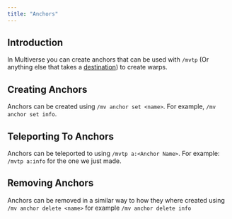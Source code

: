 ```yaml
---
title: "Anchors"
---
```


## Introduction

In Multiverse you can create anchors that can be used with `/mvtp` (Or anything else that takes a [destination](/core/reference/destinations/)) to create warps.

## Creating Anchors

Anchors can be created using `/mv anchor set <name>`. For example, `/mv anchor set info`.

## Teleporting To Anchors

Anchors can be teleported to using `/mvtp a:<Anchor Name>`. For example: `/mvtp a:info` for the one we just made.

## Removing Anchors

Anchors can be removed in a similar way to how they where created using `/mv anchor delete <name>` for example `/mv anchor delete info`
